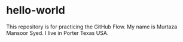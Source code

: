 # hello-world
This repository is for practicing the GitHub Flow. 
My name is Murtaza Mansoor Syed.
I  live in Porter Texas USA.
